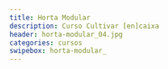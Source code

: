 ```yaml
---
title: Horta Modular
description: Curso Cultivar [en]caixa
header: horta-modular_04.jpg
categories: cursos
swipebox: horta-modular_
---
```

